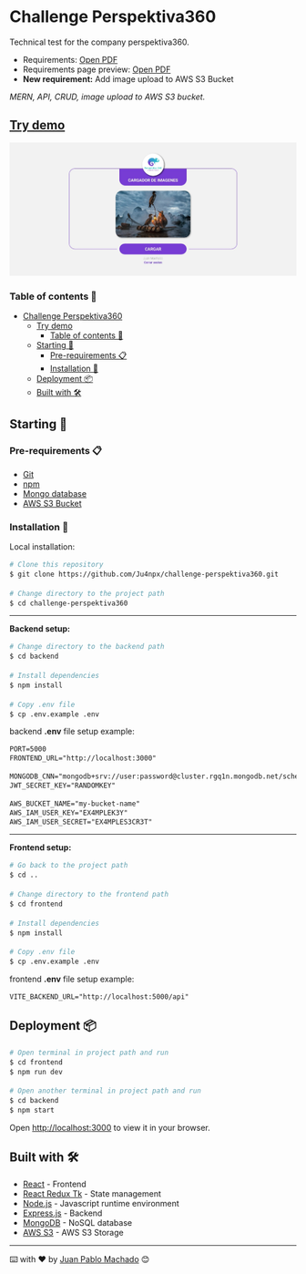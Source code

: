 # Challenge Perspektiva360

Technical test for the company perspektiva360.

* Requirements: <a href="./challenge.pdf" target="_blank">Open PDF</a>
* Requirements page preview: <a href="./requirements-preview.pdf" target="_blank">Open PDF</a>
* **New requirement:** Add image upload to AWS S3 Bucket

*MERN, API, CRUD, image upload to AWS S3 bucket.*

## [Try demo](https://perspektiva360-challenge.herokuapp.com/)

<img src="./preview.jpeg">

### Table of contents 📃

- [Challenge Perspektiva360](#challenge-perspektiva360)
  - [Try demo](#try-demo)
    - [Table of contents 📃](#table-of-contents-)
  - [Starting 🚀](#starting-)
    - [Pre-requirements 📋](#pre-requirements-)
    - [Installation 🔧](#installation-)
  - [Deployment 📦](#deployment-)
  - [Built with 🛠️](#built-with-️)

## Starting 🚀
  
### Pre-requirements 📋

* [Git](https://git-scm.com/)
* [npm](https://www.npmjs.com/)
* [Mongo database](https://www.mongodb.com/)
* [AWS S3 Bucket](https://aws.amazon.com/es/s3/)

### Installation 🔧

Local installation:

```bash
# Clone this repository
$ git clone https://github.com/Ju4npx/challenge-perspektiva360.git

# Change directory to the project path
$ cd challenge-perspektiva360
```

---

**Backend setup:**
```bash
# Change directory to the backend path
$ cd backend

# Install dependencies
$ npm install

# Copy .env file
$ cp .env.example .env
```

backend **.env** file setup example:

```shell
PORT=5000
FRONTEND_URL="http://localhost:3000"

MONGODB_CNN="mongodb+srv://user:password@cluster.rgq1n.mongodb.net/schema"
JWT_SECRET_KEY="RANDOMKEY"

AWS_BUCKET_NAME="my-bucket-name"
AWS_IAM_USER_KEY="EX4MPLEK3Y"
AWS_IAM_USER_SECRET="EX4MPLES3CR3T"
```

---

**Frontend setup:**
```bash
# Go back to the project path
$ cd ..

# Change directory to the frontend path
$ cd frontend

# Install dependencies
$ npm install

# Copy .env file
$ cp .env.example .env
```

frontend **.env** file setup example:

```shell
VITE_BACKEND_URL="http://localhost:5000/api"
```

## Deployment 📦

```bash
# Open terminal in project path and run
$ cd frontend
$ npm run dev

# Open another terminal in project path and run
$ cd backend
$ npm start
```

Open [http://localhost:3000](http://localhost:3000) to view it in your browser.

## Built with 🛠️

* [React](https://reactjs.org/) - Frontend
* [React Redux Tk](https://redux-toolkit.js.org/) - State management
* [Node.js](https://nodejs.org/) - Javascript runtime environment
* [Express.js](https://expressjs.com/) - Backend
* [MongoDB](https://www.mongodb.com/) - NoSQL database
* [AWS S3](https://aws.amazon.com/es/s3/) - AWS S3 Storage

---
⌨️ with ❤️ by [Juan Pablo Machado](https://github.com/Ju4npx ) 😊 
